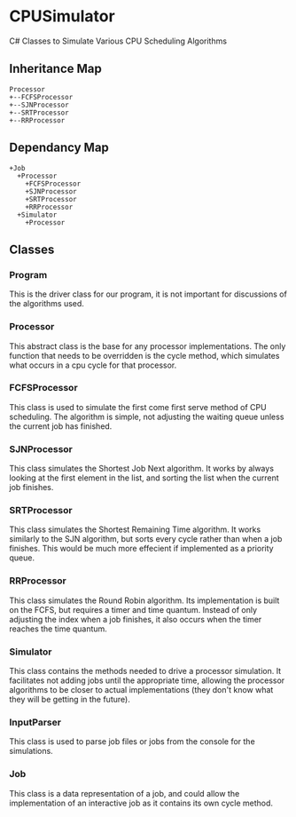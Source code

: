 # CPUSimulator
C# Classes to Simulate Various CPU Scheduling Algorithms

## Inheritance Map
```
Processor
+--FCFSProcessor
+--SJNProcessor
+--SRTProcessor
+--RRProcessor
```

## Dependancy Map
```
+Job
  +Processor
    +FCFSProcessor
    +SJNProcessor
    +SRTProcessor
    +RRProcessor
  +Simulator
    +Processor
```

## Classes

### Program
This is the driver class for our program, it is not important for discussions of the algorithms used.

### Processor
This abstract class is the base for any processor implementations. The only function that needs to be overridden is the cycle method, which simulates what occurs in a cpu cycle for that processor.

### FCFSProcessor
This class is used to simulate the first come first serve method of CPU scheduling. The algorithm is simple, not adjusting the waiting queue unless the current job has finished.

### SJNProcessor
This class simulates the Shortest Job Next algorithm. It works by always looking at the first element in the list, and sorting the list when the current job finishes.

### SRTProcessor
This class simulates the Shortest Remaining Time algorithm. It works similarly to the SJN algorithm, but sorts every cycle rather than when a job finishes. This would be much more effecient if implemented as a priority queue.

### RRProcessor
This class simulates the Round Robin algorithm. Its implementation is built on the FCFS, but requires a timer and time quantum. Instead of only adjusting the index when a job finishes, it also occurs when the timer reaches the time quantum.

### Simulator
This class contains the methods needed to drive a processor simulation. It facilitates not adding jobs until the appropriate time, allowing the processor algorithms to be closer to actual implementations (they don't know what they will be getting in the future).

### InputParser
This class is used to parse job files or jobs from the console for the simulations.

### Job
This class is a data representation of a job, and could allow the implementation of an interactive job as it contains its own cycle method.
